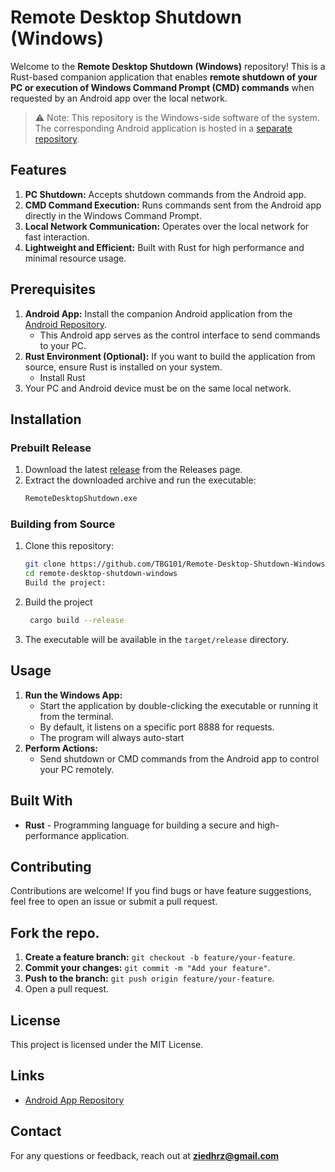 # Remote Desktop Shutdown (Windows)

Welcome to the **Remote Desktop Shutdown (Windows)** repository! This is a Rust-based companion application that enables **remote shutdown of your PC or execution of Windows Command Prompt (CMD) commands** when requested by an Android app over the local network.

> ⚠️ Note: This repository is the Windows-side software of the system. The corresponding Android application is hosted in a [separate repository](https://github.com/TBG101/Remote-Desktop-Shutdown).

## Features
1. **PC Shutdown:** Accepts shutdown commands from the Android app.
1. **CMD Command Execution:** Runs commands sent from the Android app directly in the Windows Command Prompt.
2. **Local Network Communication:** Operates over the local network for fast interaction.
3. **Lightweight and Efficient:** Built with Rust for high performance and minimal resource usage.

## Prerequisites
1. **Android App:** Install the companion Android application from the [Android Repository](https://github.com/TBG101/Remote-Desktop-Shutdown).
   * This Android app serves as the control interface to send commands to your PC.
2. **Rust Environment (Optional):** If you want to build the application from source, ensure Rust is installed on your system.
   * Install Rust
3. Your PC and Android device must be on the same local network.

## Installation
### Prebuilt Release
1. Download the latest [release](https://github.com/TBG101/Remote-Desktop-Shutdown-Windows/releases) from the Releases page.
2. Extract the downloaded archive and run the executable:
    ```bash
    RemoteDesktopShutdown.exe
    ```
### Building from Source
1. Clone this repository:
    ```bash
    git clone https://github.com/TBG101/Remote-Desktop-Shutdown-Windows
    cd remote-desktop-shutdown-windows
    Build the project:
    ```
2. Build the project
   ```bash
    cargo build --release
   ```
3. The executable will be available in the ``target/release`` directory.

## Usage
1. **Run the Windows App:**
   * Start the application by double-clicking the executable or running it from the terminal.
   * By default, it listens on a specific port 8888 for requests.
   * The program will always auto-start
2. **Perform Actions:**
   * Send shutdown or CMD commands from the Android app to control your PC remotely.

## Built With
   * **Rust** - Programming language for building a secure and high-performance application.


## Contributing
Contributions are welcome!
If you find bugs or have feature suggestions, feel free to open an issue or submit a pull request.

## Fork the repo.
1. **Create a feature branch:** ```git checkout -b feature/your-feature```.
2. **Commit your changes:** ```git commit -m "Add your feature"```.
3. **Push to the branch:** ```git push origin feature/your-feature```.
4. Open a pull request.

## License
This project is licensed under the MIT License.

## Links
* [Android App Repository](https://github.com/TBG101/Remote-Desktop-Shutdown)
  
## Contact
For any questions or feedback, reach out at **ziedhrz@gmail.com**






